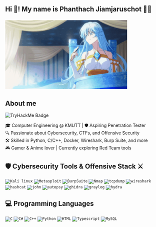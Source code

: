 <h2 align="left">Hi 👋! My name is Phanthach Jiamjaruschot 🐱‍💻</h2>

###

<div align="left">
  <img src="tsue-to-tsurugi.gif" height="220" alt="Elfaria GIF" style="aspect-ratio: auto;" />
</div>

###

<h2 align="left">About me</h2>

![TryHackMe Badge](https://tryhackme-badges.s3.amazonaws.com/proai.png?update=2)

<p align="left">🎓 Computer Engineering @ KMUTT | 🛡️ Aspiring Penetration Tester<br>🔍 Passionate about Cybersecurity, CTFs, and Offensive Security<br>🛠️ Skilled in Python, C/C++, Docker, Wireshark, Burp Suite, and more<br>🎮 Gamer & Anime lover | Currently exploring Red Team tools</p>

###

<h2 align="left">🛡️ Cybersecurity Tools & Offensive Stack ⚔️</h2>

<code><img width="50" src="https://upload.wikimedia.org/wikipedia/commons/thumb/2/2b/Kali-dragon-icon.svg/2048px-Kali-dragon-icon.svg.png" alt="Kali linux" title="Kali linux"/></code>
<code><img width="50" src="https://i0.wp.com/letslearnabout.net/wp-content/uploads/2023/07/ad5a831987ef92f60ea5ecd4b29523c3.png?fit=400%2C400&ssl=1" alt="Metasploit" title="Metasploit"/></code>
<code><img width="50" src="https://upload.wikimedia.org/wikipedia/commons/thumb/e/e7/BurpSuite_Comunity_Edition.svg/800px-BurpSuite_Comunity_Edition.svg.png" alt="BurpSuite" title="BurpSuite"/></code>
<code><img width="50" src="https://cdn.brandfetch.io/nmap.com/fallback/lettermark/theme/dark/h/256/w/256/icon?c=1bfwsmEH20zzEfSNTed" alt="Nmap" title="Nmap"/></code>
<code><img width="50" src="https://www.kali.org/tools/tcpdump/images/tcpdump-logo.svg" alt="tcpdump" title="tcpdump"/></code>
<code><img width="50" src="https://upload.wikimedia.org/wikipedia/commons/c/c6/Wireshark_icon_new.png" alt="wireshark" title="wireshark"/></code>
<code><img width="50" src="https://www.kali.org/tools/hashcat/images/hashcat-logo.svg" alt="hashcat" title="hashcat"/></code>
<code><img width="50" src="https://www.kali.org/tools/john/images/john-logo.svg" alt="john" title="john"/></code>
<code><img width="50" src="https://www.kali.org/tools/autopsy/images/autopsy-logo.svg" alt="autopsy" title="autopsy"/></code>
<code><img width="50" src="https://www.kali.org/tools/ghidra/images/ghidra-logo.svg" alt="ghidra" title="ghidra"/></code>
<code><img width="50" src="https://cdn.freebiesupply.com/logos/large/2x/graylog-logo-png-transparent.png" alt="graylog" title="graylog"/></code>
<code><img width="50" src="https://www.kali.org/tools/hydra/images/hydra-logo.svg" alt="hydra" title="hydra"/></code>


###

<h2 align="left">💻 Programming Languages</h2>

<code><img width="50" src="https://raw.githubusercontent.com/marwin1991/profile-technology-icons/refs/heads/main/icons/c.png" alt="C" title="C"/></code>
<code><img width="45" src="https://upload.wikimedia.org/wikipedia/commons/thumb/b/bd/Logo_C_sharp.svg/910px-Logo_C_sharp.svg.png" alt="C#" title="C#"/></code>
<code><img width="50" src="https://raw.githubusercontent.com/marwin1991/profile-technology-icons/refs/heads/main/icons/c++.png" alt="C++" title="C++"/></code>
<code><img width="50" src="https://raw.githubusercontent.com/marwin1991/profile-technology-icons/refs/heads/main/icons/python.png" alt="Python" title="Python"/></code>
<code><img width="50" src="https://raw.githubusercontent.com/marwin1991/profile-technology-icons/refs/heads/main/icons/html.png" alt="HTML" title="HTML"/></code>
<code><img width="50" src="https://upload.wikimedia.org/wikipedia/commons/thumb/4/4c/Typescript_logo_2020.svg/512px-Typescript_logo_2020.svg.png" alt="Typescript" title="Typescript"/></code>
<code><img width="50" src="https://raw.githubusercontent.com/marwin1991/profile-technology-icons/refs/heads/main/icons/mysql.png" alt="MySQL" title="MySQL"/></code>

